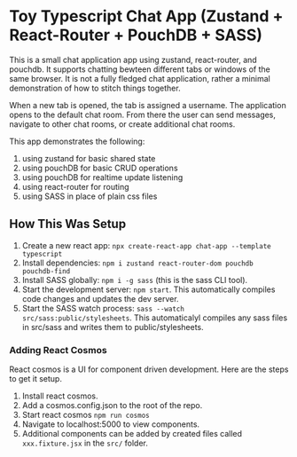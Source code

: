 # Toy Typescript Chat App (Zustand + React-Router + PouchDB + SASS)

This is a small chat application app using zustand, react-router, and pouchdb. It supports chatting bewteen different tabs or windows of the same browser. It is not a fully fledged chat application, rather a minimal demonstration of how to stitch things together.

When a new tab is opened, the tab is assigned a username. The application opens to the default chat room. From there the user can send messages, navigate to other chat rooms, or create additional chat rooms.

This app demonstrates the following:
1. using zustand for basic shared state
2. using pouchDB for basic CRUD operations
3. using pouchDB for realtime update listening
4. using react-router for routing
5. using SASS in place of plain css files

## How This Was Setup

1. Create a new react app: `npx create-react-app chat-app --template typescript`
2. Install dependencies: `npm i zustand react-router-dom pouchdb pouchdb-find`
3. Install SASS globally: `npm i -g sass` (this is the sass CLI tool).
4. Start the development server: `npm start`. This automatically compiles code changes and updates the dev server.
5. Start the SASS watch process: `sass --watch src/sass:public/stylesheets`. This automaticalyl compiles any sass files in src/sass and writes them to public/stylesheets.

### Adding React Cosmos

React cosmos is a UI for component driven development. Here are the steps to get it setup.
1. Install react cosmos.
2. Add a cosmos.config.json to the root of the repo.
3. Start react cosmos `npm run cosmos`
4. Navigate to localhost:5000 to view components.
5. Additional components can be added by created files called `xxx.fixture.jsx` in the `src/` folder.
